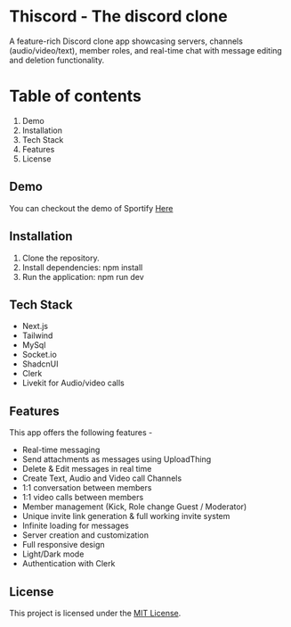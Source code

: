 # Thiscord - The discord clone

A feature-rich Discord clone app showcasing servers, channels (audio/video/text), member roles, and real-time chat with message editing and deletion functionality.

# Table of contents

1. Demo
2. Installation
3. Tech Stack
4. Features
5. License

## Demo

You can checkout the demo of Sportify [Here](https://thiscord-clone-one.vercel.app)

## Installation

1. Clone the repository.
2. Install dependencies: npm install
3. Run the application: npm run dev

## Tech Stack

* Next.js
* Tailwind
* MySql
* Socket.io
* ShadcnUI
* Clerk
* Livekit for Audio/video calls

  
## Features

This app offers the following features - 

- Real-time messaging
- Send attachments as messages using UploadThing
- Delete & Edit messages in real time
- Create Text, Audio and Video call Channels
- 1:1 conversation between members
- 1:1 video calls between members
- Member management (Kick, Role change Guest / Moderator)
- Unique invite link generation & full working invite system
- Infinite loading for messages
- Server creation and customization
- Full responsive design
- Light/Dark mode
- Authentication with Clerk

## License

This project is licensed under the [MIT License](https://opensource.org/license/mit/).
